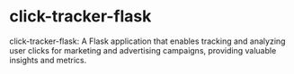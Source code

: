 # click-tracker-flask
click-tracker-flask: A Flask application that enables tracking and analyzing user clicks for marketing and advertising campaigns, providing valuable insights and metrics.
